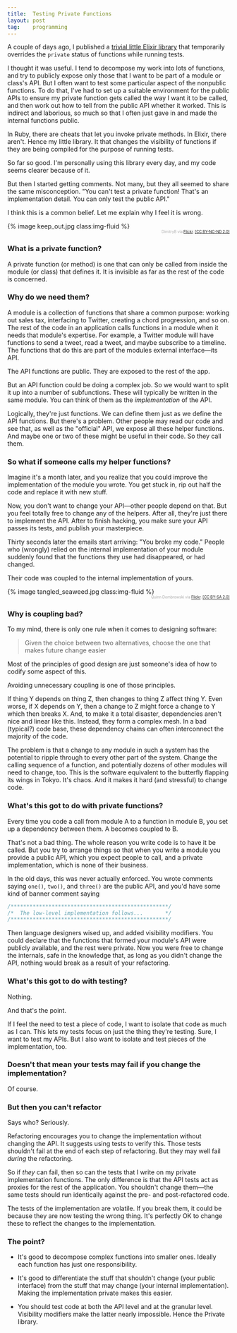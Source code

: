 ```yaml
---
title:  Testing Private Functions
layout: post
tag:    programming
---
```


A couple of days ago, I published
a [trivial little Elixir library](https://hex.pm/packages/private)
that temporarily overrides the `private` status of functions while
running tests.

I thought it was useful. I tend to decompose my work into lots of
functions, and try to publicly expose only those that I want to be
part of a module or class's API. But I often want to test some
particular aspect of the nonpublic functions. To do that, I've had to
set up a suitable environment for the public APIs to ensure my private
function gets called the way I want it to be called, and then work out
how to tell from the public API whether it worked. This is indirect
and laborious, so much so that I often just gave in and made the
internal functions public.

In Ruby, there are cheats that let you invoke private methods. In
Elixir, there aren't. Hence my little library. It that changes the
visibility of functions if they are being compiled for the purpose of
running tests.

So far so good. I'm personally using this library every day, and my
code seems clearer because of it.

But then I started getting comments. Not many, but they all seemed to
share the same misconception. "You can't test a private function!
That's an implementation detail. You can only test the public API."

I think this is a common belief. Let me explain why I feel it is
wrong.

{% image keep_out.jpg class:img-fluid %}
<div style="margin-top: -1.8em; margin-bottom: 1.8em; text-align: right; font-size: 60%; color: #aaa">
  DimitryB via <a
  href="https://www.flickr.com/photos/dimitryb/2280688545/in/photolist-4tx8fi-6L8CS7-7VTJSs-6EPhxA-6LEHD7-8NZ7RT-ndsW2-bJFW3-48wVFF-a7BJni-64uShN-49S72Z-a8WRPg-47n3as-48HTde-53ryB-dRXinh-o8zwPT-fHtHaP-8jw9Da-6KVZoZ-7MtWt3-owVaNf-5sPCe-T8rQSR-dCktbn-q7Mhfe-d56mS3-7DGs9E-8GQmsA-2D2sP-bkcH1D-dckmub-c6vSLS-ueTK-dUappy-7YquPv-5zjHF3-5gpHg8-5TYnwx-65uMcs-9nMoJo-r6SVPi-nKMfpx-naCBq3-8JS7R7-atwQai-dLoRCZ-aAsmFJ-paRyfq">Flickr</a>.
<a href="https://creativecommons.org/licenses/by-nc-nd/2.0/">[CC
BY-NC-ND 2.0]</a>
</div>

### What is a private function?

A private function (or method) is one that can only be called from
inside the module (or class) that defines it. It is invisible as far
as the rest of the code is concerned.

### Why do we need them?

A module is a collection of functions that share a common purpose:
working out sales tax, interfacing to Twitter, creating a chord
progression, and so on. The rest of the code in an application calls
functions in a module when it needs that module's expertise. For
example, a Twitter module will have functions to send a tweet, read a
tweet, and maybe subscribe to a timeline. The functions that do this
are part of the modules external interface—its API.

The API functions are public. They are exposed to the rest of the app.

But an API function could be doing a complex job. So we would want to
split it up into a number of subfunctions. These will typically
be written in the same module. You can think of them as the
_implementation_ of the API.

Logically, they're just functions. We can define them just as we
define the API functions. But there's a problem. Other people may read
our code and see that, as well as the "official" API, we expose all
these helper functions. And maybe one or two of these might be useful
in their code. So they call them.

### So what if someone calls my helper functions?

Imagine it's a month later, and you realize that you could improve the
implementation of the module you wrote. You get stuck in, rip out
half the code and replace it with new stuff.

Now, you don't want to change your API—other people depend on that.
But you feel totally free to change any of the helpers. After all,
they're just there to implement the API. After to finish hacking, you
make sure your API passes its tests, and publish your masterpiece.

Thirty seconds later the emails start arriving: "You broke my code."
People who (wrongly) relied on the internal implementation of your
module suddenly found that the functions they use had disappeared, or
had changed.

Their code was coupled to the internal implementation of yours.

{% image tangled_seaweed.jpg class:img-fluid %}
<div style="margin-top: -1.8em; margin-bottom: 1.8em; text-align: right; font-size: 60%; color: #aaa">
  Quinn Dombrowski via <a
  href="https://www.flickr.com/photos/quinnanya/8107666487/in/photolist-dmrUMe-aF9aeJ-beLziP-awTTg8-775i8F-68abaa-89piSh-6RfcLj-4UC2WQ-4W1PAr-4WFtU8-oLGsn6-earqXh-967mST-ag6cPs-raLuUF-jrTkcC-eZ1j2M-pL6Xm6-bxvZHJ-n1djpi-mSyztT-pSbUAw-dYqzJA-5FfvNE-qTcB2S-6mdNs3-7GNxSu-eYUeB7-pprXQD-qCeJgX-FYzxd-mSyzoH-74Su1a-nM8P82-6m9NcF-qqYQ7x-r3BzZr-7dofqo-mV2bkH-8fjdvM-2GT51M-pXunTq-eDz3Ka-9aosCG-pou8MW-qDoitK-4eTT39-gGY36W-oUCrLq">Flickr</a>.
<a href="https://creativecommons.org/licenses/by-sa/2.0/">[CC
BY-SA 2.0]</a>
</div>

### Why is coupling bad?

To my mind, there is only one rule when it comes to designing
software:

> Given the choice between two alternatives, choose the one
> that makes future change easier

Most of the principles of good design are just
someone's idea of how to codify some aspect of this.

Avoiding unnecessary coupling is one of those principles. 

If thing Y depends on thing Z, then changes to thing Z affect thing Y.
Even worse, if X depends on Y, then a change to Z might force a change
to Y which then breaks X. And, to make it a total disaster,
dependencies aren't nice and linear like this. Instead, they form a
complex mesh. In a bad (typical?) code base, these dependency chains
can often interconnect the majority of the code.

The problem is that a change to any module in such a system has the
potential to ripple through to every other part of the system. Change
the calling sequence of a function, and potentially dozens of other
modules will need to change, too. This is the software equivalent to
the butterfly flapping its wings in Tokyo. It's chaos. And it makes it
hard (and stressful) to change code.

### What's this got to do with private functions?

Every time you code a call from module A to a function in module B,
you set up a dependency between them. A becomes coupled to B.

That's not a bad thing. The whole reason you write code is to have it
be called. But you try to arrange things so that when you write a
module you provide a public API, which you expect people to call, and
a private implementation, which is none of their business.

In the old days, this was never actually enforced. You wrote comments
saying `one()`, `two()`, and `three()` are the public API, and you'd
have some kind of banner comment saying 

~~~ c
/**************************************************/
/*  The low-level implementation follows...       */
/**************************************************/
~~~

Then language designers wised up, and added visibility modifiers. You
could declare that the functions that formed your module's API were
publicly available, and the rest were private. Now you were free to
change the internals, safe in the knowledge that, as long as you
didn't change the API, nothing would break as a result of your
refactoring.

### What's this got to do with testing?

Nothing.

And that's the point.

If I feel the need to test a piece of code, I want to isolate that
code as much as I can. This lets my tests focus on just the thing
they're testing. Sure, I want to test my APIs. But I also want to
isolate and test pieces of the implementation, too.

### Doesn't that mean your tests may fail if you change the implementation?

Of course.

### But then you can't refactor

Says who? Seriously.

Refactoring encourages you to change the implementation without
changing the API. It suggests using tests to verify this. Those
tests shouldn't fail at the end of each step of refactoring. But they
may well fail _during_ the refactoring.

So if _they_ can fail, then so can the tests that I write on my private
implementation functions. The only difference is that the API tests
act as proxies for the rest of the application. You shouldn't change
them—the same tests should run identically against the pre- and
post-refactored code.

The tests of the implementation are volatile. If you break them, it
could be because they are now testing the wrong thing. It's perfectly
OK to change these to reflect the changes to the implementation.

### The point?

* It's good to decompose complex functions into smaller ones. Ideally
  each function has just one responsibility.

* It's good to differentiate the stuff that shouldn't change (your
  public interface) from the stuff that may change (your internal
  implementation). Making the implementation private makes this
  easier.
  
* You should test code at both the API level and at the granular
  level. Visibility modifiers make the latter nearly impossible. Hence
  the Private library.
  


